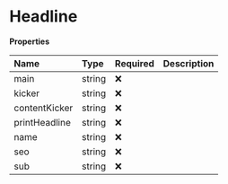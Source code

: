 # Headline

**Properties**

| Name          | Type   | Required | Description |
| :------------ | :----- | :------- | :---------- |
| main          | string | ❌       |             |
| kicker        | string | ❌       |             |
| contentKicker | string | ❌       |             |
| printHeadline | string | ❌       |             |
| name          | string | ❌       |             |
| seo           | string | ❌       |             |
| sub           | string | ❌       |             |
